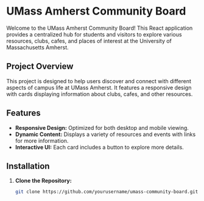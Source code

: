 # UMass Amherst Community Board

Welcome to the UMass Amherst Community Board! This React application provides a centralized hub for students and visitors to explore various resources, clubs, cafes, and places of interest at the University of Massachusetts Amherst.

## Project Overview

This project is designed to help users discover and connect with different aspects of campus life at UMass Amherst. It features a responsive design with cards displaying information about clubs, cafes, and other resources.

## Features

- **Responsive Design:** Optimized for both desktop and mobile viewing.
- **Dynamic Content:** Displays a variety of resources and events with links for more information.
- **Interactive UI:** Each card includes a button to explore more details.

## Installation

1. **Clone the Repository:**

   ```bash
   git clone https://github.com/yourusername/umass-community-board.git